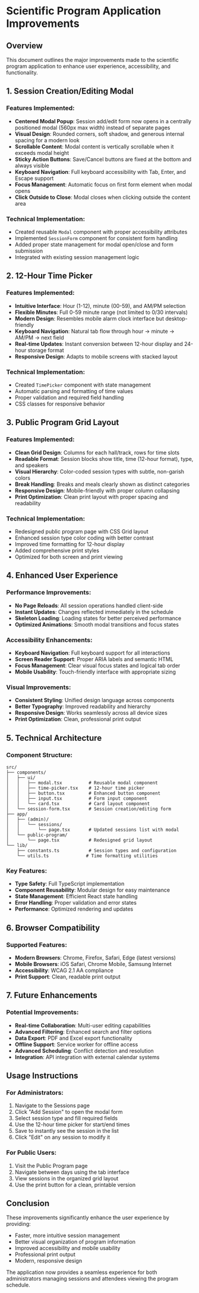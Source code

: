 # Scientific Program Application Improvements

## Overview
This document outlines the major improvements made to the scientific program application to enhance user experience, accessibility, and functionality.

## 1. Session Creation/Editing Modal

### Features Implemented:
- **Centered Modal Popup**: Session add/edit form now opens in a centrally positioned modal (560px max width) instead of separate pages
- **Visual Design**: Rounded corners, soft shadow, and generous internal spacing for a modern look
- **Scrollable Content**: Modal content is vertically scrollable when it exceeds modal height
- **Sticky Action Buttons**: Save/Cancel buttons are fixed at the bottom and always visible
- **Keyboard Navigation**: Full keyboard accessibility with Tab, Enter, and Escape support
- **Focus Management**: Automatic focus on first form element when modal opens
- **Click Outside to Close**: Modal closes when clicking outside the content area

### Technical Implementation:
- Created reusable `Modal` component with proper accessibility attributes
- Implemented `SessionForm` component for consistent form handling
- Added proper state management for modal open/close and form submission
- Integrated with existing session management logic

## 2. 12-Hour Time Picker

### Features Implemented:
- **Intuitive Interface**: Hour (1-12), minute (00-59), and AM/PM selection
- **Flexible Minutes**: Full 0-59 minute range (not limited to 0/30 intervals)
- **Modern Design**: Resembles mobile alarm clock interface but desktop-friendly
- **Keyboard Navigation**: Natural tab flow through hour → minute → AM/PM → next field
- **Real-time Updates**: Instant conversion between 12-hour display and 24-hour storage format
- **Responsive Design**: Adapts to mobile screens with stacked layout

### Technical Implementation:
- Created `TimePicker` component with state management
- Automatic parsing and formatting of time values
- Proper validation and required field handling
- CSS classes for responsive behavior

## 3. Public Program Grid Layout

### Features Implemented:
- **Clean Grid Design**: Columns for each hall/track, rows for time slots
- **Readable Format**: Session blocks show title, time (12-hour format), type, and speakers
- **Visual Hierarchy**: Color-coded session types with subtle, non-garish colors
- **Break Handling**: Breaks and meals clearly shown as distinct categories
- **Responsive Design**: Mobile-friendly with proper column collapsing
- **Print Optimization**: Clean print layout with proper spacing and readability

### Technical Implementation:
- Redesigned public program page with CSS Grid layout
- Enhanced session type color coding with better contrast
- Improved time formatting for 12-hour display
- Added comprehensive print styles
- Optimized for both screen and print viewing

## 4. Enhanced User Experience

### Performance Improvements:
- **No Page Reloads**: All session operations handled client-side
- **Instant Updates**: Changes reflected immediately in the schedule
- **Skeleton Loading**: Loading states for better perceived performance
- **Optimized Animations**: Smooth modal transitions and focus states

### Accessibility Enhancements:
- **Keyboard Navigation**: Full keyboard support for all interactions
- **Screen Reader Support**: Proper ARIA labels and semantic HTML
- **Focus Management**: Clear visual focus states and logical tab order
- **Mobile Usability**: Touch-friendly interface with appropriate sizing

### Visual Improvements:
- **Consistent Styling**: Unified design language across components
- **Better Typography**: Improved readability and hierarchy
- **Responsive Design**: Works seamlessly across all device sizes
- **Print Optimization**: Clean, professional print output

## 5. Technical Architecture

### Component Structure:
```
src/
├── components/
│   ├── ui/
│   │   ├── modal.tsx          # Reusable modal component
│   │   ├── time-picker.tsx    # 12-hour time picker
│   │   ├── button.tsx         # Enhanced button component
│   │   ├── input.tsx          # Form input component
│   │   └── card.tsx           # Card layout component
│   └── session-form.tsx       # Session creation/editing form
├── app/
│   ├── (admin)/
│   │   └── sessions/
│   │       └── page.tsx       # Updated sessions list with modal
│   └── public-program/
│       └── page.tsx           # Redesigned grid layout
└── lib/
    ├── constants.ts           # Session types and configuration
    └── utils.ts              # Time formatting utilities
```

### Key Features:
- **Type Safety**: Full TypeScript implementation
- **Component Reusability**: Modular design for easy maintenance
- **State Management**: Efficient React state handling
- **Error Handling**: Proper validation and error states
- **Performance**: Optimized rendering and updates

## 6. Browser Compatibility

### Supported Features:
- **Modern Browsers**: Chrome, Firefox, Safari, Edge (latest versions)
- **Mobile Browsers**: iOS Safari, Chrome Mobile, Samsung Internet
- **Accessibility**: WCAG 2.1 AA compliance
- **Print Support**: Clean, readable print output

## 7. Future Enhancements

### Potential Improvements:
- **Real-time Collaboration**: Multi-user editing capabilities
- **Advanced Filtering**: Enhanced search and filter options
- **Data Export**: PDF and Excel export functionality
- **Offline Support**: Service worker for offline access
- **Advanced Scheduling**: Conflict detection and resolution
- **Integration**: API integration with external calendar systems

## Usage Instructions

### For Administrators:
1. Navigate to the Sessions page
2. Click "Add Session" to open the modal form
3. Select session type and fill required fields
4. Use the 12-hour time picker for start/end times
5. Save to instantly see the session in the list
6. Click "Edit" on any session to modify it

### For Public Users:
1. Visit the Public Program page
2. Navigate between days using the tab interface
3. View sessions in the organized grid layout
4. Use the print button for a clean, printable version

## Conclusion

These improvements significantly enhance the user experience by providing:
- Faster, more intuitive session management
- Better visual organization of program information
- Improved accessibility and mobile usability
- Professional print output
- Modern, responsive design

The application now provides a seamless experience for both administrators managing sessions and attendees viewing the program schedule. 